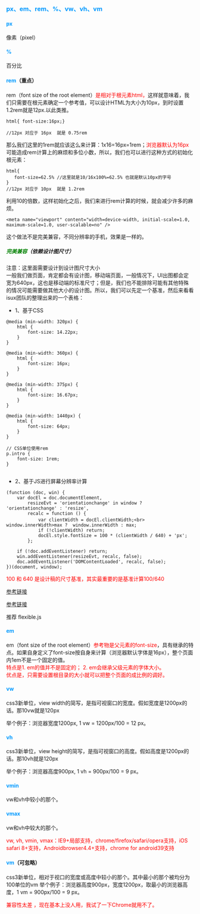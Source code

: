 ### <font color=#0099ff >px、em、rem、%、vw、vh、vm</font>


#### <font color=#0099ff >px</font>
像素（pixel）

#### <font color=#0099ff >% </font>
百分比


#### <font color=#0099ff >rem</font>（重点）
rem（font size of the root element）<font color=red>是相对于根元素html，</font>这样就意味着，我们只需要在根元素确定一个参考值，可以设计HTML为大小为10px，到时设置1.2rem就是12px.以此类推。

```
html{ font-size:16px;}

//12px 对应于 16px  就是 0.75rem
```
那么我们这里的1rem就应该这么来计算：1x16=16px=1rem；<font color=red>浏览器默认为16px</font>可能造成rem计算上的麻烦和多位小数，所以，我们也可以进行这种方式的初始化根元素：
```
html{
   font-size=62.5% //这里就是10/16x100%=62.5% 也就是默认10px的字号
}
//12px 对应于 10px  就是 1.2rem
```
利用10的倍数，这样初始化之后，我们来进行rem计算的时候，就会减少许多的麻烦。
```
<meta name="viewport" content="width=device-width, initial-scale=1.0, maximum-scale=1.0, user-scalable=no" />

```
这个做法不是完美兼容，不同分辨率的手机，效果是一样的。

##### <font color=green >完美兼容</font>（依赖设计图尺寸）
注意：这里面需要设计到设计图尺寸大小<br/>
一般我们做页面，肯定都会有设计图，移动端页面，一般情况下，UI出图都会定宽为640px，这也是移动端的标准尺寸；但是，我们也不能排除可能有其他特殊的情况可能需要做其他大小的设计图。所以，我们可以先定一个基准，然后来看看isux团队的整理出来的一个表格：
* 1、基于CSS<br/>
<!-- ![图片](/img/rem_01.jpg) -->

```
@media (min-width: 320px) {
    html {
        font-size: 14.22px;
    }
}

@media (min-width: 360px) {
    html {
        font-size: 16px;
    }
}

@media (min-width: 375px) {
    html {
        font-size: 16.67px;
    }
}

@media (min-width: 1440px) {
    html {
        font-size: 64px;
    }
}

// CSS单位使用rem
p.intro {
    font-size: 1rem;
}


```
* 2、基于JS进行屏幕分辨率计算
```
(function (doc, win) {
    var docEl = doc.documentElement,
        resizeEvt = 'orientationchange' in window ? 'orientationchange' : 'resize',
        recalc = function () {
            var clientWidth = docEl.clientWidth;<br>　　　　　　　window.innerWidth>max ?  window.innerWidth : max;
            if (!clientWidth) return;
            docEl.style.fontSize = 100 * (clientWidth / 640) + 'px';
        };
 
    if (!doc.addEventListener) return;
    win.addEventListener(resizeEvt, recalc, false);
    doc.addEventListener('DOMContentLoaded', recalc, false);
})(document, window);
```
<font color=red>100 和 640 是设计稿的尺寸基准，其实最重要的是基准计算100/640</font>

[参考链接](http://www.mamicode.com/info-detail-1816919.htmls)

[参考链接](https://www.cnblogs.com/noobfly/p/6207832.html)

推荐 flexible.js


#### <font color=#0099ff >em</font>
em（font size of the root element）<font color=red>参考物是父元素的font-size</font>，具有继承的特点。如果自身定义了font-size按自身来计算（浏览器默认字体是16px），整个页面内1em不是一个固定的值。<br/>
<font color=red>特点是1. em的值并不是固定的； 2. em会继承父级元素的字体大小。</font><br/>
<font color=red>优点是，只需要设置根目录的大小就可以把整个页面的成比例的调好。</font>

#### <font color=#0099ff >vw</font>

css3新单位，view width的简写，是指可视窗口的宽度。假如宽度是1200px的话。那10vw就是120px

举个例子：浏览器宽度1200px, 1 vw = 1200px/100 = 12 px。
#### <font color=#0099ff >vh</font>
css3新单位，view height的简写，是指可视窗口的高度。假如高度是1200px的话。那10vh就是120px

举个例子：浏览器高度900px, 1 vh = 900px/100 = 9 px。

#### <font color=#0099ff >vmin</font>
vw和vh中较小的那个。

#### <font color=#0099ff >vmax</font>
vw和vh中较大的那个。


<font color=red>vw, vh, vmin, vmax：IE9+局部支持，chrome/firefox/safari/opera支持，iOS safari 8+支持，Androidbrowser4.4+支持，chrome for android39支持</font>

#### <font color=#0099ff >vm</font>（可忽略）
css3新单位，相对于视口的宽度或高度中较小的那个。其中最小的那个被均分为100单位的vm 举个例子：浏览器高度900px，宽度1200px，取最小的浏览器高度，1 vm = 900px/100 = 9 px。

<font color=red>兼容性太差 ，现在基本上没人用，我试了一下Chrome就用不了。</font>
